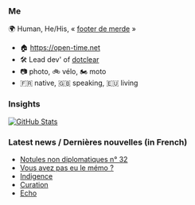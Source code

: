 ### Me

🌍 Human, He/His, « [footer de merde](https://open-time.net/post/2013/07/17/La-veritable-histoire-du-Footer-de-merde-) » 
* 🏠 https://open-time.net 
* 🛠️ Lead dev' of [dotclear](https://git.dotclear.org/dev/dotclear)
* 📷 photo, 🚲 vélo, 🏍️ moto 
* 🇫🇷 native, 🇬🇧 speaking, 🇪🇺 living

### Insights

[![GitHub Stats](https://github-readme-stats-sigma-five.vercel.app/api?username=franck-paul)](https://github.com/franck-paul)

### Latest news / Dernières nouvelles (in French)

<!-- BLOG-POST-LIST:START -->
- [Notules non diplomatiques n° 32](https://open-time.net/post/2024/06/28/Notules-non-diplomatiques-n-32)
- [Vous avez pas eu le mémo ?](https://open-time.net/post/2024/06/27/Vous-avez-pas-eu-le-memo)
- [Indigence](https://open-time.net/post/2024/06/26/Indigence)
- [Curation](https://open-time.net/post/2024/06/25/Curation)
- [Echo](https://open-time.net/post/2024/06/24/Echo)
<!-- BLOG-POST-LIST:END -->
